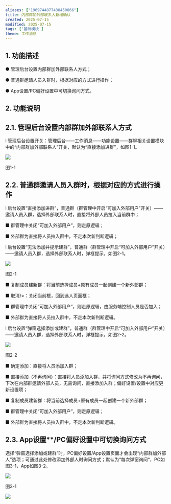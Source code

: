 ```yaml
---
aliases: ["1969744877438450866"]
title: 内部群加外部联系人新增确认
created: 2025-07-15
modified: 2025-07-15
tags: ['基础模块']
theme: 工作消息
---
```


## 1. **功能描述**

● 管理后台设置内部群加外部联系人方式；

● 普通群邀请人员入群时，根据对应的方式进行操作；

● App设置/PC偏好设置中可切换询问方式。

## 2. **功能说明**

## 2.1. **管理后台设置内部群加外部联系人方式**

l 管理后台设置开关：管理后台——工作消息——功能设置——群聊相关设置模块中的“内部群加外部联系人”开关，默认为“直接添加进群”，如图1-1。

![](https://myhelpdoc.oss-cn-heyuan.aliyuncs.com/mdimages/ff529c5222392c45fb79877ed358bf01.jpg)

图1-1

## 2.2. **普通群邀请人员入群时，根据对应的方式进行操作**

l 后台设置“直接添加进群”，普通群（群管理中开启“可加入外部用户”开关）——邀请人员入群，选择外部联系人时，直接将外部人员拉入当前群中；

■ 群管理中关闭“可加入外部用户”，则走原逻辑；

■ 外部群为直接将人员拉入群中，不走本次新判断逻辑；

l 后台设置“无法添加并提示建群”，普通群（群管理中开启“可加入外部用户”开关）——邀请人员入群，选择外部联系人时，弹框提示，如图2-1。

![](https://myhelpdoc.oss-cn-heyuan.aliyuncs.com/mdimages/270496c8c93cd587739304bc277fbcd6.jpg)

图2-1

■ 复制成员建新群：将当前选择成员+原有成员一起创建一个新外部群；

■ 取消/×：关闭当前框，回到选人页面框；

■ 群管理中关闭“可加入外部用户”，则走原逻辑，由服务端控制人员是否加入；

■ 外部群为直接将人员拉入群中，不走本次新判断逻辑。

l 后台设置“弹窗选择添加或建群”，普通群（群管理中开启“可加入外部用户”开关）——邀请人员入群，选择外部联系人时，弹框提示，如图2-2。

![](https://myhelpdoc.oss-cn-heyuan.aliyuncs.com/mdimages/502a83277d2c5fea72eada0bea757b0c.jpg)

图2-2

■ 确定添加：直接将人员添加入群；

■ 直接添加（不再询问）：直接将人员添加入群，并将询问方式修改为不再询问，下次在内部群邀请外部人员，无需询问，直接添加入群；偏好设置/设置中对应更新设置项；

■ 复制成员建新群：将当前选择成员+原有成员一起创建一个新外部群；

■ 群管理中关闭“可加入外部用户”，则走原逻辑；

■ 外部群为直接将人员拉入群中，不走本次新判断逻辑。

## 2.3. **App**设置**/PC**偏好设置中可切换询问方式**

选择“弹窗选择添加或建群”时，PC偏好设置/App设置页面才会出现“内部群加外部人”选项；可通过此处修改添加外部人时询问方式；默认为“每次弹窗询问“，PC如图3-1，App如图3-2。

![](https://myhelpdoc.oss-cn-heyuan.aliyuncs.com/mdimages/375f48adbedb982d0e06e2011f394f60.jpg)

图3-1

![](https://myhelpdoc.oss-cn-heyuan.aliyuncs.com/mdimages/f34fa221c9e023aa862249fd2eb297f9.jpg)

